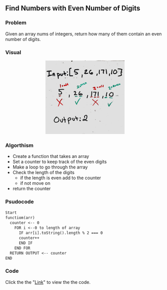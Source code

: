 ##  Find Numbers with Even Number of Digits

### Problem
Given an array nums of integers, return how many of them contain an even number of digits.

### Visual
<p align="center">
<img src="FindTheEvenNum.jpg"  width="250" >
</p>

### Algorthism

* Create a function that takes an array
* Set a counter to keep track of the even digits
* Make a loop to go through the array
* Check the length of the digits
  * if the length is even add to the counter
  * if not move on
* return the counter

### Psudocode
````
Start
functiom(arr)
  counter <-- 0
    FOR i <--0 to length of array
      IF arr[i].toString().length % 2 === 0
      counter++
      END IF
    END FOR
  RETURN OUTPUT <-- counter
END
````

### Code
 Click the the "[Link](findNumber.js)" to view the the code. 